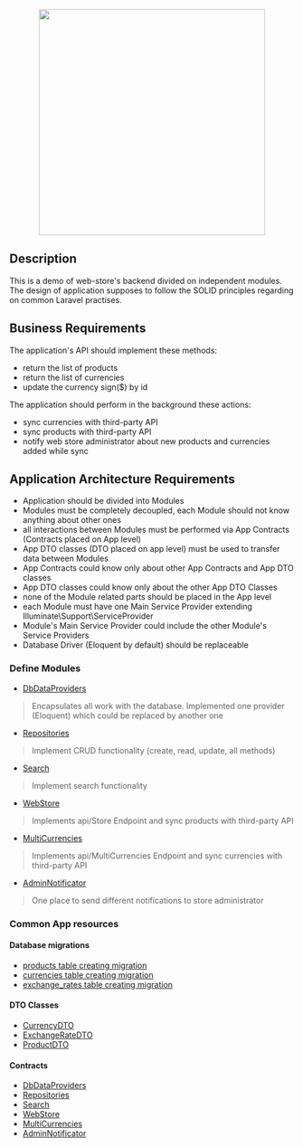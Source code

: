 <p align="center"><a href="https://laravel.com" target="_blank"><img src="https://raw.githubusercontent.com/laravel/art/master/logo-lockup/5%20SVG/2%20CMYK/1%20Full%20Color/laravel-logolockup-cmyk-red.svg" width="400"></a></p>

## Description

This is a demo of web-store's backend divided on independent modules. The design of application supposes to follow the 
SOLID principles regarding on common Laravel practises. 

## Business Requirements

The application's API should implement these methods:
- return the list of products
- return the list of currencies
- update the currency sign($) by id

The application should perform in the background these actions:
- sync currencies with third-party API
- sync products with third-party API
- notify web store administrator about new products and currencies added while sync

## Application Architecture Requirements

- Application should be divided into Modules 
- Modules must be completely decoupled, each Module should not know anything about other ones
- all interactions between Modules must be performed via App Contracts (Contracts placed on App level)
- App DTO classes (DTO placed on app level) must be used to transfer data between Modules
- App Contracts could know only about other App Contracts and App DTO classes
- App DTO classes could know only about the other App DTO Classes
- none of the Module related parts should be placed in the App level
- each Module must have one Main Service Provider extending Illuminate\Support\ServiceProvider
- Module's Main Service Provider could include the other Module's Service Providers
- Database Driver (Eloquent by default) should be replaceable

### Define Modules
- [DbDataProviders](https://github.com/almatyartem/laravel_migration_ideas/tree/master/app/Modules/DbDataProviders)
> Encapsulates all work with the database. Implemented one provider (Eloquent) which could be replaced by another one
- [Repositories](https://github.com/almatyartem/laravel_migration_ideas/tree/master/app/Modules/Repositories)
> Implement CRUD functionality (create, read, update, all methods)
- [Search](https://github.com/almatyartem/laravel_migration_ideas/tree/master/app/Modules/Search)
> Implement search functionality
- [WebStore](https://github.com/almatyartem/laravel_migration_ideas/tree/master/app/Modules/WebStore) 
> Implements api/Store Endpoint and sync products with third-party API     
- [MultiCurrencies](https://github.com/almatyartem/laravel_migration_ideas/tree/master/app/Modules/MultiCurrencies)
> Implements api/MultiCurrencies Endpoint and sync currencies with third-party API   
- [AdminNotificator](https://github.com/almatyartem/laravel_migration_ideas/tree/master/app/Modules/AdminNotificator)
> One place to send different notifications to store administrator 

### Common App resources
#### Database migrations
- [products table creating migration](https://github.com/almatyartem/laravel_migration_ideas/blob/master/database/migrations/2020_11_27_084858_create_products_table.php)
- [currencies table creating migration](https://github.com/almatyartem/laravel_migration_ideas/blob/master/database/migrations/2020_11_27_083250_create_currencies_table.php)
- [exchange_rates table creating migration](https://github.com/almatyartem/laravel_migration_ideas/blob/master/database/migrations/2020_11_27_083611_create_exchange_rates_table.php)

#### DTO Classes
- [CurrencyDTO](https://github.com/almatyartem/laravel_migration_ideas/blob/master/app/Models/DTO/CurrencyDTO.php)
- [ExchangeRateDTO](https://github.com/almatyartem/laravel_migration_ideas/blob/master/app/Models/DTO/ExchangeRateDTO.php)
- [ProductDTO](https://github.com/almatyartem/laravel_migration_ideas/blob/master/app/Models/DTO/ProductDTO.php)

#### Contracts
- [DbDataProviders](https://github.com/almatyartem/laravel_migration_ideas/tree/master/app/Contracts/DbDataProviders)
- [Repositories](https://github.com/almatyartem/laravel_migration_ideas/tree/master/app/Contracts/Repositories/Services)
- [Search](https://github.com/almatyartem/laravel_migration_ideas/tree/master/app/Contracts/Search/Services)
- [WebStore](https://github.com/almatyartem/laravel_migration_ideas/tree/master/app/Contracts/WebStore/Events)   
- [MultiCurrencies](https://github.com/almatyartem/laravel_migration_ideas/tree/master/app/Contracts/MultiCurrencies) 
- [AdminNotificator](https://github.com/almatyartem/laravel_migration_ideas/tree/master/app/Modules/AdminNotificator)
